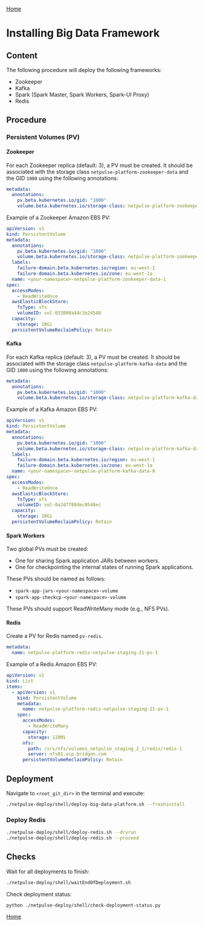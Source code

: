[Home](index.md)

# Installing Big Data Framework

## Content

The following procedure will deploy the following frameworks:

- Zookeeper
- Kafka
- Spark (Spark Master, Spark Workers, Spark-UI Proxy)
- Redis

## Procedure

### Persistent Volumes (PV)

#### Zookeeper
For each Zookeeper replica (default: 3), a PV must be created. It should be associated with the storage class `netpulse-platform-zookeeper-data` and the GID `1000` using the following annotations:

```yaml
metadata:
  annotations:
    pv.beta.kubernetes.io/gid: "1000"
    volume.beta.kubernetes.io/storage-class: netpulse-platform-zookeeper-data
```

Example of a Zookeeper Amazon EBS PV:

```yaml
apiVersion: v1
kind: PersistentVolume
metadata:
  annotations:
    pv.beta.kubernetes.io/gid: "1000"
    volume.beta.kubernetes.io/storage-class: netpulse-platform-zookeeper-data
  labels:
    failure-domain.beta.kubernetes.io/region: eu-west-1
    failure-domain.beta.kubernetes.io/zone: eu-west-1a
  name: <your-namespace>-netpulse-platform-zookeeper-data-1
spec:
  accessModes:
    - ReadWriteOnce
  awsElasticBlockStore:
    fsType: xfs
    volumeID: vol-033000a44c3e24548
  capacity:
    storage: 10Gi
  persistentVolumeReclaimPolicy: Retain
```

#### Kafka
For each Kafka replica (default: 3), a PV must be created. It should be associated with the storage class `netpulse-platform-kafka-data` and the GID `1000` using the following annotations:

```yaml
metadata:
  annotations:
    pv.beta.kubernetes.io/gid: "1000"
    volume.beta.kubernetes.io/storage-class: netpulse-platform-kafka-data
```

Example of a Kafka Amazon EBS PV:

```yaml
apiVersion: v1
kind: PersistentVolume
metadata:
  annotations:
    pv.beta.kubernetes.io/gid: "1000"
    volume.beta.kubernetes.io/storage-class: netpulse-platform-kafka-data
  labels:
    failure-domain.beta.kubernetes.io/region: eu-west-1
    failure-domain.beta.kubernetes.io/zone: eu-west-1a
  name: <your-namespace>-netpulse-platform-kafka-data-0
spec:
  accessModes:
    - ReadWriteOnce
  awsElasticBlockStore:
    fsType: xfs
    volumeID: vol-0a2d7f88dec0548ec
  capacity:
    storage: 10Gi
  persistentVolumeReclaimPolicy: Retain
```

#### Spark Workers
Two global PVs must be created:

- One for sharing Spark application JARs between workers.
- One for checkpointing the internal states of running Spark applications.

These PVs should be named as follows:

- `spark-app-jars-<your-namespace>-volume`
- `spark-app-checkcp-<your-namespace>-volume`

These PVs should support ReadWriteMany mode (e.g., NFS PVs).

#### Redis
Create a PV for Redis named `pv-redis`.

```yaml
metadata:
  name: netpulse-platform-redis-netpulse-staging-21-pv-1
```

Example of a Redis Amazon EBS PV:

```yaml
apiVersion: v1
kind: List
items:
  - apiVersion: v1
    kind: PersistentVolume
    metadata:
      name: netpulse-platform-redis-netpulse-staging-21-pv-1
    spec:
      accessModes:
        - ReadWriteMany
      capacity:
        storage: 128Mi
      nfs:
        path: /srv/nfs/volumes_netpulse_staging_2_1/redis/redis-1
        server: nfs01.ocp.bridgon.com
      persistentVolumeReclaimPolicy: Retain
```

## Deployment

Navigate to `<root_git_dir>` in the terminal and execute:

```sh
./netpulse-deploy/shell/deploy-big-data-platform.sh --freshinstall
```

### Deploy Redis

```sh
./netpulse-deploy/shell/deploy-redis.sh --dryrun
./netpulse-deploy/shell/deploy-redis.sh --proceed
```

## Checks

Wait for all deployments to finish:

```sh
./netpulse-deploy/shell/waitEndOfDeployment.sh
```

Check deployment status:

```sh
python ./netpulse-deploy/shell/check-deployment-status.py
```

[Home](index.md)

